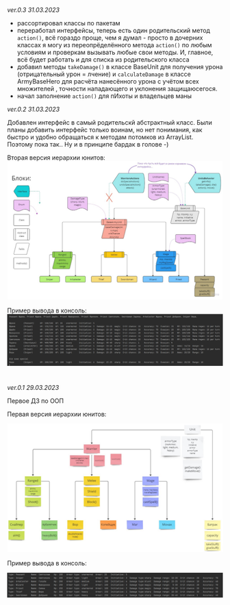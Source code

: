 *ver.0.3 31.03.2023*

- рассортировал классы по пакетам
- переработал интерфейсы, теперь есть один родительский метод `action()`, всё гораздо
проще, чем я думал - просто в дочерних классах я могу из переопрёделённого метода
`action()` по любым условиям и проверкам вызывать любые свои методы. И, главное,
всё будет работать и для списка из родительского класса
- добавил методы `takeDamage()` в классе BaseUnit для получения урона (отрицательный урон = лчение) 
и `calculateDamage` в классе ArmyBaseHero для расчёта нанесённого урона с учётом всех 
множителей , точности нападающего и уклонения защищаюсегося.
- начал заполнение `action()` для пИхоты и владельцев маны 

*ver.0.2 31.03.2023*

Добавлен интерфейс в самый родительскй абстрактный класс. Были планы добавить интерфейс только воинам, 
но нет понимания, как быстро и удобно обращаться к методам потомков из ArrayList<BaseUnit>.  
Поэтому пока так..
Ну и в принципе бардак в голове -)  

Вторая версия иерархии юнитов:
![Иерархия юнитов](%D0%98%D0%B5%D1%80%D0%B0%D1%80%D1%85%D0%B8%D1%8F%20%D1%8E%D0%BD%D0%B8%D1%82%D0%BE%D0%B2%202.png)

Пример вывода в консоль:
![Пример вывода в консоль](%D0%BF%D1%80%D0%B8%D0%BC%D0%B5%D1%80%20%D0%B2%D1%8B%D0%B2%D0%BE%D0%B4%D0%B0%202.png)

#

*ver.0.1 29.03.2023*

Первое ДЗ по ООП

Первая версия иерархии юнитов:

![Иерархия юнитов](%D0%98%D0%B5%D1%80%D0%B0%D1%80%D1%85%D0%B8%D1%8F%20%D1%8E%D0%BD%D0%B8%D1%82%D0%BE%D0%B2%201.png)

Пример вывода в консоль:

![Пример вывода в консоль](%D0%BF%D1%80%D0%B8%D0%BC%D0%B5%D1%80%20%D0%B2%D1%8B%D0%B2%D0%BE%D0%B4%D0%B0%201.png)